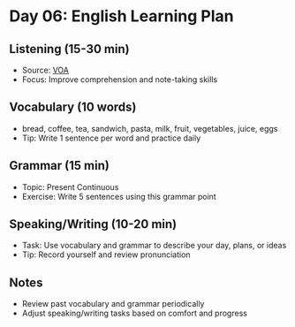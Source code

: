 # Day 06: English Learning Plan

## Listening (15-30 min)
- Source: [VOA](https://learningenglish.voanews.com/)
- Focus: Improve comprehension and note-taking skills

## Vocabulary (10 words)
- bread, coffee, tea, sandwich, pasta, milk, fruit, vegetables, juice, eggs
- Tip: Write 1 sentence per word and practice daily

## Grammar (15 min)
- Topic: Present Continuous
- Exercise: Write 5 sentences using this grammar point

## Speaking/Writing (10-20 min)
- Task: Use vocabulary and grammar to describe your day, plans, or ideas
- Tip: Record yourself and review pronunciation

## Notes
- Review past vocabulary and grammar periodically
- Adjust speaking/writing tasks based on comfort and progress

